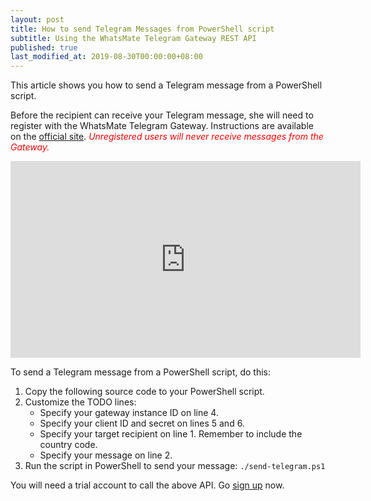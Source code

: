 ```yaml
---
layout: post
title: How to send Telegram Messages from PowerShell script
subtitle: Using the WhatsMate Telegram Gateway REST API
published: true
last_modified_at: 2019-08-30T00:00:00+08:00
---
```


This article shows you how to send a Telegram message from a PowerShell script.

Before the recipient can receive your Telegram message, she will need to register with the WhatsMate Telegram Gateway. Instructions are available on the [official site](https://www.whatsmate.net/telegram-gateway-api.html). <span style="color:red">*Unregistered users will never receive messages from the Gateway.*</span>


<iframe width="560" height="315" src="https://www.youtube.com/embed/XVY4Jw5T0B8?rel=0&cc_load_policy=1" frameborder="0" allowfullscreen></iframe>


To send a Telegram message from a PowerShell script, do this:

1. Copy the following source code to your PowerShell script.  <script src="https://gist.github.com/whatsmate/1ecab9ec94a49d3ef49681a7bbe9617d.js"></script>
2. Customize the TODO lines:
   * Specify your gateway instance ID on line 4.
   * Specify your client ID and secret on lines 5 and 6.
   * Specify your target recipient on line 1. Remember to include the country code.
   * Specify your message on line 2.
3. Run the script in PowerShell to send your message: `./send-telegram.ps1`


You will need a trial account to call the above API. Go [sign up](https://www.whatsmate.net/telegram-gateway-api.html) now.


<br>
<script async src="//pagead2.googlesyndication.com/pagead/js/adsbygoogle.js"></script>
<ins class="adsbygoogle"
     style="display:inline-block;width:728px;height:90px"
     data-ad-client="ca-pub-7383487179928477"
     data-ad-slot="6959057004"></ins>
<script>
(adsbygoogle = window.adsbygoogle || []).push({});
</script>
<br>


